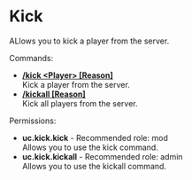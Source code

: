 Kick
====
ALlows you to kick a player from the server.

Commands: <br>
* **[/kick \<Player\> \[Reason\]](../commands/kick.md)**<br>Kick a player from the server.
* **[/kickall \[Reason\]](../commands/kickall.md)**<br>Kick all players from the server.

Permissions: <br>
* **uc.kick.kick** - Recommended role: mod<br>Allows you to use the kick command.
* **uc.kick.kickall** - Recommended role: admin<br>Allows you to use the kickall command.
